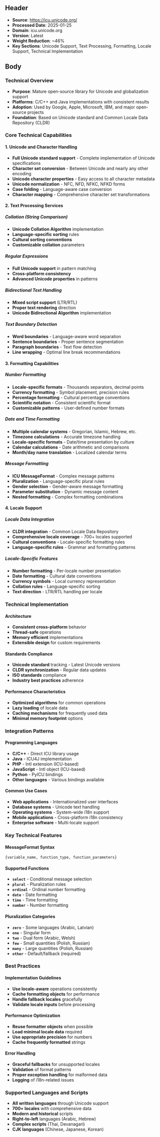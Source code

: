## Header
- **Source**: https://icu.unicode.org/
- **Processed Date**: 2025-01-25
- **Domain**: icu.unicode.org
- **Version**: Latest
- **Weight Reduction**: ~46%
- **Key Sections**: Unicode Support, Text Processing, Formatting, Locale Support, Technical Implementation

## Body

### Technical Overview
- **Purpose**: Mature open-source library for Unicode and globalization support
- **Platforms**: C/C++ and Java implementations with consistent results
- **Adoption**: Used by Google, Apple, Microsoft, IBM, and major open-source projects
- **Foundation**: Based on Unicode standard and Common Locale Data Repository (CLDR)

### Core Technical Capabilities

#### 1. Unicode and Character Handling
- **Full Unicode standard support** - Complete implementation of Unicode specifications
- **Character set conversion** - Between Unicode and nearly any other encoding
- **Unicode character properties** - Easy access to all character metadata
- **Unicode normalization** - NFC, NFD, NFKC, NFKD forms
- **Case folding** - Language-aware case conversion
- **Character mapping** - Comprehensive character set transformations

#### 2. Text Processing Services

##### Collation (String Comparison)
- **Unicode Collation Algorithm** implementation
- **Language-specific sorting** rules
- **Cultural sorting conventions** 
- **Customizable collation** parameters

##### Regular Expressions
- **Full Unicode support** in pattern matching
- **Cross-platform consistency**
- **Advanced Unicode properties** in patterns

##### Bidirectional Text Handling
- **Mixed script support** (LTR/RTL)
- **Proper text rendering** direction
- **Unicode Bidirectional Algorithm** implementation

##### Text Boundary Detection
- **Word boundaries** - Language-aware word separation
- **Sentence boundaries** - Proper sentence segmentation
- **Paragraph boundaries** - Text flow detection
- **Line wrapping** - Optimal line break recommendations

#### 3. Formatting Capabilities

##### Number Formatting
- **Locale-specific formats** - Thousands separators, decimal points
- **Currency formatting** - Symbol placement, precision rules
- **Percentage formatting** - Cultural percentage conventions
- **Scientific notation** - Consistent scientific format
- **Customizable patterns** - User-defined number formats

##### Date and Time Formatting
- **Multiple calendar systems** - Gregorian, Islamic, Hebrew, etc.
- **Timezone calculations** - Accurate timezone handling
- **Locale-specific formats** - Date/time presentation by culture
- **Calendar calculations** - Date arithmetic and comparisons
- **Month/day name translation** - Localized calendar terms

##### Message Formatting
- **ICU MessageFormat** - Complex message patterns
- **Pluralization** - Language-specific plural rules
- **Gender selection** - Gender-aware message formatting
- **Parameter substitution** - Dynamic message content
- **Nested formatting** - Complex formatting combinations

#### 4. Locale Support

##### Locale Data Integration
- **CLDR integration** - Common Locale Data Repository
- **Comprehensive locale coverage** - 700+ locales supported
- **Cultural conventions** - Locale-specific formatting rules
- **Language-specific rules** - Grammar and formatting patterns

##### Locale-Specific Features
- **Number formatting** - Per-locale number presentation
- **Date formatting** - Cultural date conventions
- **Currency symbols** - Local currency representation
- **Collation rules** - Language-specific sorting
- **Text direction** - LTR/RTL handling per locale

### Technical Implementation

#### Architecture
- **Consistent cross-platform** behavior
- **Thread-safe** operations
- **Memory efficient** implementations  
- **Extensible design** for custom requirements

#### Standards Compliance
- **Unicode standard** tracking - Latest Unicode versions
- **CLDR synchronization** - Regular data updates
- **ISO standards** compliance
- **Industry best practices** adherence

#### Performance Characteristics
- **Optimized algorithms** for common operations
- **Lazy loading** of locale data
- **Caching mechanisms** for frequently used data
- **Minimal memory footprint** options

### Integration Patterns

#### Programming Languages
- **C/C++** - Direct ICU library usage
- **Java** - ICU4J implementation
- **PHP** - Intl extension (ICU-based)
- **JavaScript** - Intl object (ICU-based)
- **Python** - PyICU bindings
- **Other languages** - Various bindings available

#### Common Use Cases
- **Web applications** - Internationalized user interfaces
- **Database systems** - Unicode text handling
- **Operating systems** - System-wide i18n support
- **Mobile applications** - Cross-platform i18n consistency
- **Enterprise software** - Multi-locale support

### Key Technical Features

#### MessageFormat Syntax
```
{variable_name, function_type, function_parameters}
```

#### Supported Functions
- **`select`** - Conditional message selection
- **`plural`** - Pluralization rules
- **`ordinal`** - Ordinal number formatting  
- **`date`** - Date formatting
- **`time`** - Time formatting
- **`number`** - Number formatting

#### Pluralization Categories
- **`zero`** - Some languages (Arabic, Latvian)
- **`one`** - Singular form
- **`two`** - Dual form (Arabic, Welsh)
- **`few`** - Small quantities (Polish, Russian)
- **`many`** - Large quantities (Polish, Russian)  
- **`other`** - Default/fallback (required)

### Best Practices

#### Implementation Guidelines
- **Use locale-aware** operations consistently
- **Cache formatting objects** for performance
- **Handle fallback locales** gracefully
- **Validate locale inputs** before processing

#### Performance Optimization
- **Reuse formatter objects** when possible
- **Load minimal locale data** required
- **Use appropriate precision** for numbers
- **Cache frequently formatted** strings

#### Error Handling
- **Graceful fallbacks** for unsupported locales
- **Validation** of format patterns
- **Proper exception handling** for malformed data
- **Logging** of i18n-related issues

### Supported Languages and Scripts
- **All written languages** through Unicode support
- **700+ locales** with comprehensive data
- **Modern and historical** scripts
- **Right-to-left** languages (Arabic, Hebrew)
- **Complex scripts** (Thai, Devanagari)
- **CJK languages** (Chinese, Japanese, Korean)